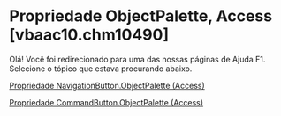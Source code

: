 
# Propriedade ObjectPalette, Access [vbaac10.chm10490]

Olá! Você foi redirecionado para uma das nossas páginas de Ajuda F1. Selecione o tópico que estava procurando abaixo.

[Propriedade NavigationButton.ObjectPalette (Access)](http://msdn.microsoft.com/library/10578730-717c-6c3c-d6d4-61a9bc765ca3%28Office.15%29.aspx)

[Propriedade CommandButton.ObjectPalette (Access)](http://msdn.microsoft.com/library/e4c8ea81-b39f-e580-9a68-c809c0deaf71%28Office.15%29.aspx)


